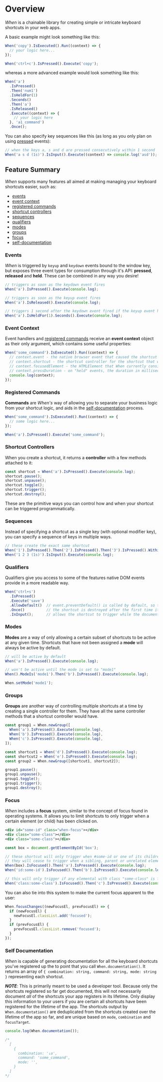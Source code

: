 # Overview

*When* is a chainable library for creating simple or intricate keyboard shortcuts in your web apps.

A basic example might look something like this:

```javascript
When('copy').IsExecuted().Run((context) => {
  // your logic here...
});

When('ctrl+c').IsPressed().Execute('copy');
```

whereas a more advanced example would look something like this:

```javascript
When('a')
  .IsPressed()
  .Then('num1')
  .IsHeldFor(1)
  .Seconds()
  .Then('a')
  .IsReleased()
  .Execute((context) => {
    // your logic here
  }, 'a1_command')
  .Once();
```

You can also specify key sequences like this (as long as you only plan on using [pressed](features/events/#pressed) events):

```javascript
// when the keys a, s and d are pressed consecutively within 1 second
When('a s d (1s)').IsInput().Execute((context) => console.log('asd'));
```

## Feature Summary

*When* supports many features all aimed at making managing your keyboard shortcuts easier, such as:

- [events](#events)
- [event context](#event-context)
- [registered commands](#registered-commands)
- [shortcut controllers](#shortcut-controllers)
- [sequences](#sequences)
- [qualifiers](#qualifiers)
- [modes](#modes)
- [groups](#groups)
- [focus](#focus)
- [self-documentation](#self-documentation)

### Events

*When* is triggered by `keyup` and `keydown` events bound to the window key, but exposes three event types for consumption through it's API: **pressed**, **released** and **held**.  These can be combined in any way you desire!

```javascript
// triggers as soon as the keydown event fires
When('a').IsPressed().Execute(console.log);

// triggers as soon as the keyup event fires
When('a').IsReleased().Execute(console.log);

// triggers 1 second after the keydown event fired if the keyup event has not yet fired
When('a').IsHeldFor(1).Seconds().Execute(console.log);
```

### Event Context

Event handlers and [registered commands](#registered-commands) receive an **event context** object as their only argument, which contains some useful properties:

```javascript
When('some_command').IsExecuted().Run((context) => {
  // context.event - the native browser event that caused the shortcut to be fulfilled (depending on what the last event is in the shortcut's sequence)
  // context.shortcut - the shortcut controller for the shortcut that was triggered
  // context.focusedElement - the HTMLElement that When currently considers to be focused based on its built in focus system
  // context.pressDuration - on "held" events, the duration in milliseconds the key was held for (if the last event in the shortcut's sequence was a "held" event)
  console.log(context);
});
```

### Registered Commands

**Commands** are *When's* way of allowing you to separate your business logic from your shortcut logic, and aids in the [self-documentation](#self-documentation) process.

```javascript
When('some_command').IsExecuted().Run((context) => {
  // some logic here...
});

When('a').IsPressed().Execute('some_command');
```

### Shortcut Controllers

When you create a shortcut, it returns a **controller** with a few methods attached to it:

```javascript
const shortcut = When('a').IsPressed().Execute(console.log);
shortcut.pause();
shortcut.unpause();
shortcut.toggle();
shortcut.trigger();
shortcut.destroy();
```

These are the primitive ways you can control how and when your shortcut can be triggered programmatically.

### Sequences

Instead of specifying a shortcut as a single key (with optional modifier key), you can specify a sequence of keys in multiple ways.

```javascript
// these create the exact same shortcut
When('1').IsPressed().Then('2').IsPressed().Then('3').IsPressed().Within(1).Seconds().Execute(console.log);
When('1 2 3 (1s)').IsInput().Execute(console.log);
```

### Qualifiers

Qualifiers give you access to some of the features native DOM events provide in a more readable way.

```javascript
When('ctrl+s')
  .IsPressed()
  .Execute('save')
  .AllowDefault()  // event.preventDefault() is called by default, so this qualifier allows default browser behaviour, in this case, opening a Save prompt
  .Once()          // the shortcut is destroyed after the first time it triggers
  .InInput();      // allows the shortcut to trigger while the document.activeElement is an input element (input/textarea/select)
```

### Modes

**Modes** are a way of only allowing a certain subset of shortcuts to be active at any given time.  Shortcuts that have not been assigned a **mode** will always be active by default.

```javascript
// will be active by default
When('a').IsPressed().Execute(console.log);

// won't be active until the mode is set to "mode1"
When().ModeIs('mode1').Then('b').IsPressed().Execute(console.log);

When.setMode('mode1');
```

### Groups

**Groups** are another way of controlling multiple shortcuts at a time by creating a single controller for them.  They have all the same controller methods that a shortcut controller would have.

```javascript
const group1 = When.newGroup([
  When('a').IsPressed().Execute(console.log),
  When('b').IsPressed().Execute(console.log),
  When('c').IsPressed().Execute(console.log),
]);

const shortcut1 = When('d').IsPressed().Execute(console.log);
const shortcut2 = When('e').IsPressed().Execute(console.log);
const group2 = When.newGroup([shortcut1, shortcut2]);

group1.pause();
group1.unpause();
group1.toggle();
group1.trigger();
group1.destroy();
```

### Focus

*When* includes a **focus** system, similar to the concept of focus found in operating systems. It allows you to limit shortcuts to only trigger when a certain element (or child) has been clicked on.
```xml
<div id="some-id" class="when-focus"></div>
<div class="some-class"></div>
<div class="some-class"></div>
```

```javascript
const box = document.getElementById('box');

// these shortcut will only trigger when #some-id or one of its children were the last element to have been clicked.
// they will cease to trigger when a sibling, parent or unrelated element has been clicked.
When(box).IsFocused().Then('a').IsPressed().Execute(console.log);
When('id:some-id').IsFocused().Then('b').IsPressed().Execute(console.log);

// this will only trigger if any elemental with class "some-class" is focused
When('class:some-class').IsFocused().Then('c').IsPressed().Execute(console.log);
```

You can also tie into this system to make the current focus apparent to the user:

```javascript
When.focusChanges((newFocusEl, prevFocusEl) => {
  if (newFocusEl) {
    newFocusEl.classList.add('focused');
  }
  if (prevFocusEl) {
    prevFocusEl.classList.remove('focused');
  }
});
```

### Self Documentation

*When* is capable of generating documentation for all the keyboard shortcuts you've registered up the to point that you call `When.documentation()`.  It returns an array of `{ combination: string, command: string, mode: string }` representing each shortcut.

***NOTE***: This is primarily meant to be used a developer tool.  Because only the shortcuts registered so far get documented, this will not necessarily document *all* of the shortcuts your app registers in its lifetime.  Only display this information to your users if you are certain all shortcuts have been registered for the lifetime of the app.  The shortcuts output by `When.documentation()` are deduplicated from the shortcuts created over the lifetime of the app so far, and are unique based on `mode`, `combination` and `focusTarget`.

```javascript
console.log(When.documentation());

/*
  [
    {
      combination: '↓a',
      command: 'some_command',
      mode: '',
    }
  ]
*/
```